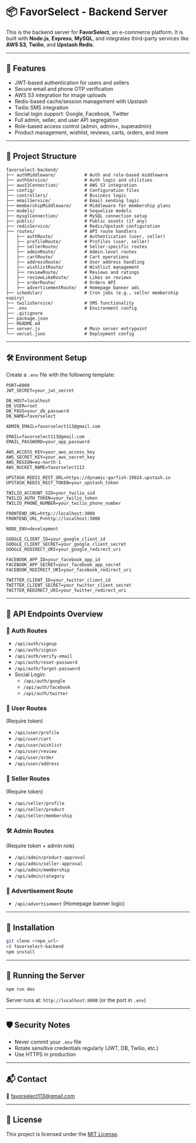 
# 📦 FavorSelect - Backend Server

This is the backend server for **FavorSelect**, an e-commerce platform. It is built with **Node.js**, **Express**, **MySQL**, and integrates third-party services like **AWS S3**, **Twilio**, and **Upstash Redis**.

---

## 🚀 Features

- JWT-based authentication for users and sellers
- Secure email and phone OTP verification
- AWS S3 integration for image uploads
- Redis-based cache/session management with Upstash
- Twilio SMS integration
- Social login support: Google, Facebook, Twitter
- Full admin, seller, and user API segregation
- Role-based access control (admin, admin+, superadmin)
- Product management, wishlist, reviews, carts, orders, and more

---

## 📁 Project Structure

```
favorselect-backend/
├── authMiddleware/           # Auth and role-based middleware
├── authService/              # Auth logic and utilities
├── awsS3Connection/          # AWS S3 integration
├── config/                   # Configuration files
├── controllers/              # Business logic
├── emailService/             # Email sending logic
├── membershipMiddleware/     # Middleware for membership plans
├── models/                   # Sequelize models
├── mysqlConnection/          # MySQL connection setup
├── public/                   # Public assets (if any)
├── redisService/             # Redis/Upstash configuration
├── routes/                   # API route handlers
│   ├── authRoute/            # Authentication (user, seller)
│   ├── profileRoute/         # Profiles (user, seller)
│   ├── sellerRoute/          # Seller-specific routes
│   ├── adminRoute/           # Admin-level routes
│   ├── cartRoute/            # Cart operations
│   ├── addressRoute/         # User address handling
│   ├── wishlistRoute/        # Wishlist management
│   ├── reviewRoute/          # Reviews and ratings
│   ├── reviewLikeRoute/      # Likes on reviews
│   ├── orderRoute/           # Orders API
│   ├── advertisementRoute/   # Homepage banner ads
├── schedular/                # Cron jobs (e.g., seller membership expiry)
├── twilioService/            # SMS functionality
├── .env                      # Environment config
├── .gitignore               
├── package.json             
├── README.md                
├── server.js                 # Main server entrypoint
└── vercel.json               # Deployment config
```

---

## 🛠️ Environment Setup

Create a `.env` file with the following template:

```env
PORT=8000
JWT_SECRET=your_jwt_secret

DB_HOST=localhost
DB_USER=root
DB_PASS=your_db_password
DB_NAME=favorselect

ADMIN_EMAIL=favorselect113@gmail.com

EMAIL=favorselect113@gmail.com
EMAIL_PASSWORD=your_app_password

AWS_ACCESS_KEY=your_aws_access_key
AWS_SECRET_KEY=your_aws_secret_key
AWS_REGION=eu-north-1
AWS_BUCKET_NAME=favorselect113

UPSTASH_REDIS_REST_URL=https://dynamic-garfish-19824.upstash.io
UPSTASH_REDIS_REST_TOKEN=your_upstash_token

TWILIO_ACCOUNT_SID=your_twilio_sid
TWILIO_AUTH_TOKEN=your_twilio_token
TWILIO_PHONE_NUMBER=your_twilio_phone_number

FRONTEND_URL=http://localhost:3000
FRONTEND_URL_P=http://localhost:3000

NODE_ENV=development

GOOGLE_CLIENT_ID=your_google_client_id
GOOGLE_CLIENT_SECRET=your_google_client_secret
GOOGLE_REDIRECT_URI=your_google_redirect_uri

FACEBOOK_APP_ID=your_facebook_app_id
FACEBOOK_APP_SECRET=your_facebook_app_secret
FACEBOOK_REDIRECT_URI=your_facebook_redirect_uri

TWITTER_CLIENT_ID=your_twitter_client_id
TWITTER_CLIENT_SECRET=your_twitter_client_secret
TWITTER_REDIRECT_URI=your_twitter_redirect_uri
```

---

## 🧪 API Endpoints Overview

### 🔐 Auth Routes
- `/api/auth/signup`
- `/api/auth/signin`
- `/api/auth/verify-email`
- `/api/auth/reset-password`
- `/api/auth/forget-password`
- Social Login:
  - `/api/auth/google`
  - `/api/auth/facebook`
  - `/api/auth/twitter`

### 👤 User Routes
(Require token)
- `/api/user/profile`
- `/api/user/cart`
- `/api/user/wishlist`
- `/api/user/review`
- `/api/user/order`
- `/api/user/address`

### 🛒 Seller Routes
(Require token)
- `/api/seller/profile`
- `/api/seller/product`
- `/api/seller/membership`

### 🛠 Admin Routes
(Require token + admin role)
- `/api/admin/product-approval`
- `/api/admin/seller-approval`
- `/api/admin/membership`
- `/api/admin/category`

### 📢 Advertisement Route
- `/api/advertisement` (Homepage banner logic)

---

## 💾 Installation

```bash
git clone <repo_url>
cd favorselect-backend
npm install
```

---

## 🚦 Running the Server

```bash
npm run dev
```

Server runs at: `http://localhost:8000` (or the port in `.env`)

---

## 🛡️ Security Notes

- Never commit your `.env` file
- Rotate sensitive credentials regularly (JWT, DB, Twilio, etc.)
- Use HTTPS in production

---

## 📬 Contact

📧 favorselect113@gmail.com

---

## 📝 License

This project is licensed under the [MIT License](LICENSE).

